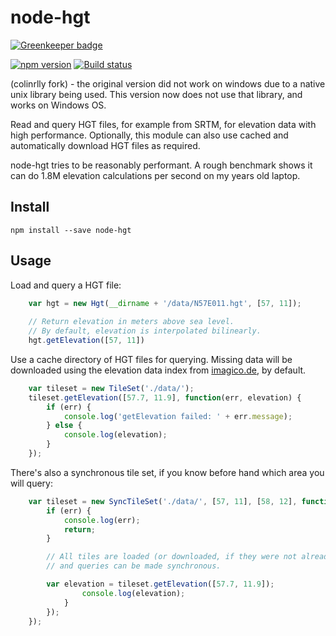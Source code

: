 node-hgt
========

[![Greenkeeper badge](https://badges.greenkeeper.io/perliedman/node-hgt.svg)](https://greenkeeper.io/)

[![npm version](https://img.shields.io/npm/v/node-hgt.svg)](https://www.npmjs.com/package/node-hgt) [![Build status](https://travis-ci.org/perliedman/node-hgt.png)](https://travis-ci.org/perliedman/node-hgt)

(colinrlly fork) - the original version did not work on windows due to a native unix library being used. This version now does not use that library, and works on Windows OS.

Read and query HGT files, for example from SRTM, for elevation data with high performance.
Optionally, this module can also use cached and automatically download HGT files as required.

node-hgt tries to be reasonably performant. A rough benchmark shows it can do 1.8M elevation calculations
per second on my years old laptop.

## Install

```
npm install --save node-hgt
```

## Usage

Load and query a HGT file:

```js
    var hgt = new Hgt(__dirname + '/data/N57E011.hgt', [57, 11]);
    
    // Return elevation in meters above sea level.
    // By default, elevation is interpolated bilinearly.
    hgt.getElevation([57, 11])
```

Use a cache directory of HGT files for querying. Missing data will be downloaded
using the elevation data index from [imagico.de](http://www.imagico.de/map/demsearch.php),
by default.

```js
    var tileset = new TileSet('./data/');
    tileset.getElevation([57.7, 11.9], function(err, elevation) {
        if (err) {
            console.log('getElevation failed: ' + err.message);
        } else {
            console.log(elevation);
        }
    });
```

There's also a synchronous tile set, if you know before hand which area you will query:

```js
    var tileset = new SyncTileSet('./data/', [57, 11], [58, 12], function(err) {
        if (err) {
            console.log(err);
            return;
        }

        // All tiles are loaded (or downloaded, if they were not already on disk)
        // and queries can be made synchronous.

        var elevation = tileset.getElevation([57.7, 11.9]);
                console.log(elevation);
            }
        });
    });
```

